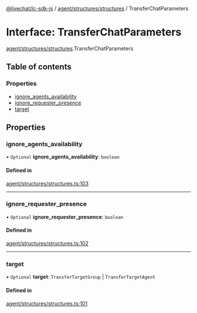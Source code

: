 [@livechat/lc-sdk-js](../README.md) / [agent/structures/structures](../modules/agent_structures_structures.md) / TransferChatParameters

# Interface: TransferChatParameters

[agent/structures/structures](../modules/agent_structures_structures.md).TransferChatParameters

## Table of contents

### Properties

- [ignore\_agents\_availability](agent_structures_structures.TransferChatParameters.md#ignore_agents_availability)
- [ignore\_requester\_presence](agent_structures_structures.TransferChatParameters.md#ignore_requester_presence)
- [target](agent_structures_structures.TransferChatParameters.md#target)

## Properties

### ignore\_agents\_availability

• `Optional` **ignore\_agents\_availability**: `boolean`

#### Defined in

[agent/structures/structures.ts:103](https://github.com/livechat/lc-sdk-js/blob/8462be9/src/agent/structures/structures.ts#L103)

___

### ignore\_requester\_presence

• `Optional` **ignore\_requester\_presence**: `boolean`

#### Defined in

[agent/structures/structures.ts:102](https://github.com/livechat/lc-sdk-js/blob/8462be9/src/agent/structures/structures.ts#L102)

___

### target

• `Optional` **target**: `TransferTargetGroup` \| `TransferTargetAgent`

#### Defined in

[agent/structures/structures.ts:101](https://github.com/livechat/lc-sdk-js/blob/8462be9/src/agent/structures/structures.ts#L101)
